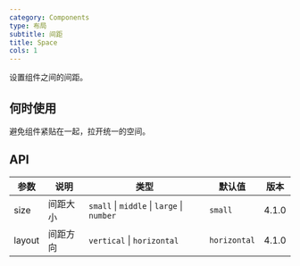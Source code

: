 ```yaml
---
category: Components
type: 布局
subtitle: 间距
title: Space
cols: 1
---
```


设置组件之间的间距。

## 何时使用

避免组件紧贴在一起，拉开统一的空间。

## API

| 参数   | 说明     | 类型                                       | 默认值       | 版本  |
| ------ | -------- | ------------------------------------------ | ------------ | ----- |
| size   | 间距大小 | `small` \| `middle` \| `large` \| `number` | `small`      | 4.1.0 |
| layout | 间距方向 | `vertical` \| `horizontal`                 | `horizontal` | 4.1.0 |

